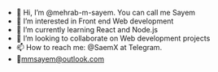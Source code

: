- 👋 Hi, I’m @mehrab-m-sayem. You can call me Sayem
- 👀 I’m interested in Front end Web development
- 🌱 I’m currently learning React and Node.js
- 💞️ I’m looking to collaborate on Web development projects
- 📫 How to reach me: @SaemX at Telegram.
- 📩mmsayem@outlook.com

<!---
mehrab-m-sayem/mehrab-m-sayem is a ✨ special ✨ repository because its `README.md` (this file) appears on your GitHub profile.
You can click the Preview link to take a look at your changes.
--->
